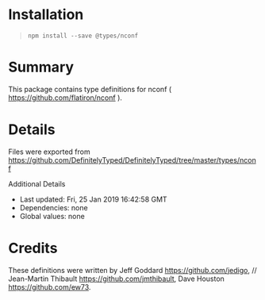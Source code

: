 # Installation
> `npm install --save @types/nconf`

# Summary
This package contains type definitions for nconf ( https://github.com/flatiron/nconf ).

# Details
Files were exported from https://github.com/DefinitelyTyped/DefinitelyTyped/tree/master/types/nconf

Additional Details
 * Last updated: Fri, 25 Jan 2019 16:42:58 GMT
 * Dependencies: none
 * Global values: none

# Credits
These definitions were written by Jeff Goddard <https://github.com/jedigo>, 
//                 Jean-Martin Thibault <https://github.com/jmthibault>, Dave Houston <https://github.com/ew73>.
